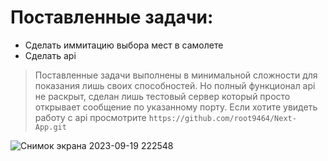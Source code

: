 # Поставленные задачи:
  * Сделать иммитацию выбора мест в самолете
  * Сделать api
> Поставленные задачи выполнены в минимальной сложности для показания лишь своих способностей. Но полный функционал api не раскрыт, сделан лишь тестовый сервер который просто открывает сообщение
по указанному порту. Если хотите увидеть работу с api просмотрите `https://github.com/root9464/Next-App.git`

![Снимок экрана 2023-09-19 222548](https://github.com/root9464/test-work-plane/assets/104570588/9434c9ac-481e-4727-bd31-791945db6737)
